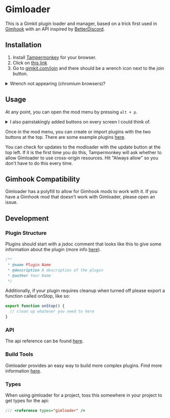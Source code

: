 # Gimloader

This is a Gimkit plugin loader and manager, based on a trick first used in [Gimhook](https://codeberg.org/gimhook/gimhook) with an API inspired by [BetterDiscord](https://docs.betterdiscord.app/api/).

## Installation

1. Install [Tampermonkey](https://www.tampermonkey.net/) for your browser.
2. Click on [this link](https://raw.githubusercontent.com/TheLazySquid/GimLoader/main/build/bundle.user.js)
3. Go to [gimkit.com/join](https://www.gimkit.com/join) and there should be a wrench icon next to the join button.

<details>
<summary>Wrench not appearing (chromium browsers)?</summary>

This is likely to happen on browsers such as Chrome because of anti-userscript measures. You can read the official Tampermonkey guide [here](https://www.tampermonkey.net/faq.php#Q209), but here's a quick step-by step to get it working.

1. Go to the extensions page (`chrome://extensions`, `edge://extensions`, etc.).
2. Enable developer mode. On Chrome, this is a switch in the top right.
</details>

## Usage

At any point, you can open the mod menu by pressing `alt + p`.

<details>
<summary>I also painstakingly added buttons on every screen I could think of.</summary>

![1d host lobby](/images/1dHost.png)
![1d host in game](/images/1dHostIngame.png)
![1d player in game](/images/1dIngame.png)
![1d player lobby](/images/1dJoin.png)
![2d host](/images/2dHost.png)
![2d player](/images/2dPlayer.png)
![Creative](/images/Creative.png)
![Home](/images/HomeScreen.png)
![Join Screen](/images/JoinScreen.png)

</details>

Once in the mod menu, you can create or import plugins with the two buttons at the top. There are some example plugins [here](/plugins/).

You can check for updates to the modloader with the update button at the top left. If it is the first time you do this, Tampermonkey will ask whether to allow Gimloader to use cross-origin resources. Hit "Always allow" so you don't have to do this every time.

## Gimhook Compatibility

Gimloader has a polyfill to allow for Gimhook mods to work with it. If you have a Gimhook mod that doesn't work with Gimloader, please open an issue.

## Development

### Plugin Structure

Plugins should start with a jsdoc comment that looks like this to give some information about the plugin (more info [here](https://github.com/TheLazySquid/Gimloader/wiki/Plugin-Headers)).

```javascript
/**
 * @name Plugin Name
 * @description A description of the plugin
 * @author Your Name
 */
```

Additionally, if your plugin requires cleanup when turned off please export a function called onStop, like so:

```javascript
export function onStop() {
  // clean up whatever you need to here
}
```

### API

The api reference can be found [here](https://github.com/TheLazySquid/Gimloader/wiki/Plugin-API).

### Build Tools

Gimloader provides an easy way to build more complex plugins. Find more information [here](https://github.com/TheLazySquid/Gimloader/wiki/Build-Tools).

### Types

When using gimloader for a project, toss this somewhere in your project to get types for the api:

```typescript
/// <reference types="gimloader" />
```
